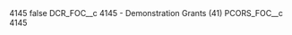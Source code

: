 <?xml version="1.0" encoding="UTF-8"?>
<CustomMetadata xmlns="http://soap.sforce.com/2006/04/metadata" xmlns:xsi="http://www.w3.org/2001/XMLSchema-instance" xmlns:xsd="http://www.w3.org/2001/XMLSchema">
    <label>4145</label>
    <protected>false</protected>
    <values>
        <field>DCR_FOC__c</field>
        <value xsi:type="xsd:string">4145 - Demonstration Grants (41)</value>
    </values>
    <values>
        <field>PCORS_FOC__c</field>
        <value xsi:type="xsd:string">4145</value>
    </values>
</CustomMetadata>
